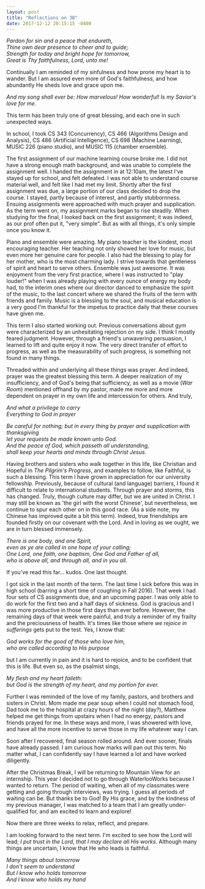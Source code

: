 ```yaml
---
layout: post
title: "Reflections on 3B"
date: 2017-12-12 20:15:15 -0400
---
```


_Pardon for sin and a peace that endureth,  
Thine own dear presence to cheer and to guide;  
Strength for today and bright hope for tomorrow,  
Great is Thy faithfulness, Lord, unto me!_  

Continually I am reminded of my sinfulness and how prone my heart is to wander. But I am assured even more of God's faithfulness, and how abundantly He sheds love and grace upon me. 

_And my song shall ever be: How marvelous! How wonderful! Is my Savior's love for me._

This term has been truly one of great blessing, and each one in such unexpected ways.

In school, I took CS 343 (Concurrency), CS 466 (Algorithms Design and Analysis), CS 486 (Artificial Intelligence), CS 698 (Machine Learning), MUSIC 226 (piano studio), and MUSIC 115 (chamber ensemble).

The first assignment of our machine learning course broke me. I did not have a strong enough math background, and was unable to complete the assignment well. I handed the assignment in at 12:10am, the latest I've stayed up for school, and felt defeated. I was not able to understand course material well, and felt like I had met my limit. Shortly after the first assignment was due, a large portion of our class decided to drop the course. I stayed, partly because of interest, and partly stubbornness. Ensuing assignments were approached with much prayer and supplication. As the term went on, my assignment marks began to rise steadily. When studying for the final, I looked back on the first assignment; it was indeed, as our prof often put it, "very simple". But as with all things, it's only simple once you know it.

Piano and ensemble were amazing. My piano teacher is the kindest, most encouraging teacher. Her teaching not only showed her love for music, but even more her genuine care for people. I also had the blessing to play for her mother, who is the most charming lady. I strive towards that gentleness of spirit and heart to serve others. Ensemble was just awesome. It was enjoyment from the very first practice, where I was instructed to "play louder!" when I was already playing with every ounce of energy my body had, to the interim ones where our director danced to emphasize the spirit of the music, to the last concert where we shared the fruits of the term with friends and family. Music is a blessing to the soul, and musical education is a very good I'm thankful for the impetus to practice daily that these courses have given me.

This term I also started working out. Previous conversations about gym were characterized by an unhesitating rejection on my side. I think I mostly feared judgment. However, through a friend's unwavering persuasion, I learned to lift and quite enjoy it now. The very direct transfer of effort to progress, as well as the measurability of such progress, is something not found in many things.

Threaded within and underlying all these things was prayer. And indeed, prayer was the greatest blessing this term. A deeper realization of my insufficiency, and of God's being that sufficiency, as well as a movie (_War Room_) mentioned offhand by my pastor, made me more and more dependent on prayer in my own life and intercession for others. And truly,

_And what a privilege to carry  
Everything to God in prayer_  

_Be careful for nothing; but in every thing by prayer and supplication with thanksgiving  
let your requests be made known unto God.  
And the peace of God, which passeth all understanding,  
shall keep your hearts and minds through Christ Jesus._  

Having brothers and sisters who walk together in this life, like Christian and Hopeful in _The Pilgrim's Progress_, and examples to follow, like Faithful, is such a blessing. This term I have grown in appreciation for our university fellowship. Previously, because of cultural (and language) barriers, I found it difficult to relate to international students. Through prayer and storms, this has changed. Truly, though culture may differ, but we are united in Christ. I may still be known as 'the girl with the worst Chinese', but nevertheless, we continue to spur each other on in this good race. (As a side note, my Chinese has improved quite a bit this term). Indeed, true friendships are founded firstly on our covenant with the Lord. And in loving as we ought, we are in turn blessed immensely.

_There is one body, and one Spirit,  
even as ye are called in one hope of your calling;  
One Lord, one faith, one baptism, One God and Father of all,  
who is above all, and through all, and in you all._

If you've read this far... kudos. One last thought.

I got sick in the last month of the term. The last time I sick before this was in high school (barring a short time of coughing in Fall 2016). That week I had four sets of CS assignments due, and an upcoming paper. I was only able to do work for the first two and a half days of sickness. God is gracious and I was more productive in those first days than ever before. However, the remaining days of that week were painful, and truly a reminder of my frailty and the preciousness of health. It's times like those where _we rejoice in sufferings_ gets put to the test. Yes, I know that:

_God works for the good of those who love him,  
who are called according to His purpose_  

but I am currently in pain and it is hard to rejoice, and to be confident that this is life. But even so, as the psalmist sings,

_My flesh and my heart faileth:  
but God is the strength of my heart, and my portion for ever._  

Further I was reminded of the love of my family, pastors, and brothers and sisters in Christ. Mom made me pear soup when I could not stomach food, Dad took me to the hospital at crazy hours of the night (day?), Matthew helped me get things from upstairs when I had no energy, pastors and friends prayed for me. In these ways and more, I was showered with love, and have all the more incentive to serve those in my life whatever way I can.

Soon after I recovered, final season rolled around. And ever sooner, finals have already passed. I am curious how marks will pan out this term. No matter what, I can confidently say I have learned a lot and have worked diligently.

After the Christmas Break, I will be returning to Mountain View for an internship. This year I decided not to go through WaterlooWorks because I wanted to return. The period of waiting, when all of my classmates were getting and going through interviews, was trying. I guess all periods of waiting can be. But thanks be to God! By His grace, and by the kindness of my previous manager, I was matched to a team that I am greatly under-qualified for, and am excited to learn and explore!

Now there are three weeks to relax, reflect, and prepare.

I am looking forward to the next term. I'm excited to see how the Lord will lead; _I put trust in the Lord, that I may declare all His works._ Although many things are uncertain, I know that He who leads is faithful.

_Many things about tomorrow  
I don't seem to understand  
But I know who holds tomorrow  
And I know who holds my hand_
